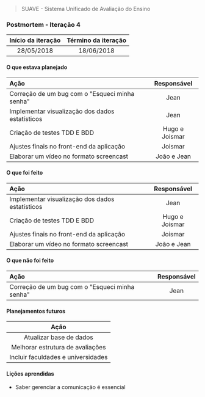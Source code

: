> SUAVE - Sistema Unificado de Avaliação do Ensino

### Postmortem - Iteração 4


|Início da iteração | Término da iteração|
|:-----------------:|:------------------:|
|    28/05/2018     |     18/06/2018	 |

#### O que estava planejado
|			 		   Ação | Responsável|
|:----------------------------------------------|:----------:|
|Correção de um bug com o "Esqueci minha senha"  | Jean          |
|Implementar visualização dos dados estatísticos | Jean          |
|Criação de testes TDD E BDD			 | Hugo e Joismar|
|Ajustes finais no front-end da aplicação	 | Joismar       |
|Elaborar um vídeo no formato screencast	 | João e Jean   |

#### O que foi feito
|	    		      		    Ação | Responsável   |
|:-----------------------------------------------|:-------------:|
|Implementar visualização dos dados estatísticos | Jean          |
|Criação de testes TDD E BDD			 | Hugo e Joismar|
|Ajustes finais no front-end da aplicação	 | Joismar       |
|Elaborar um vídeo no formato screencast	 | João e Jean   |

#### O que não foi feito
|					  Ação | Responsável|
|:---------------------------------------------|:----------:|
|Correção de um bug com o "Esqueci minha senha"| Jean       |

#### Planejamentos futuros
|			 		    Ação |
|:-----------------------------------------------:|
|Atualizar base de dados|
|Melhorar estrutura de avaliações|
|Incluir faculdades e universidades|

#### Lições aprendidas
* Saber gerenciar a comunicação é essencial
